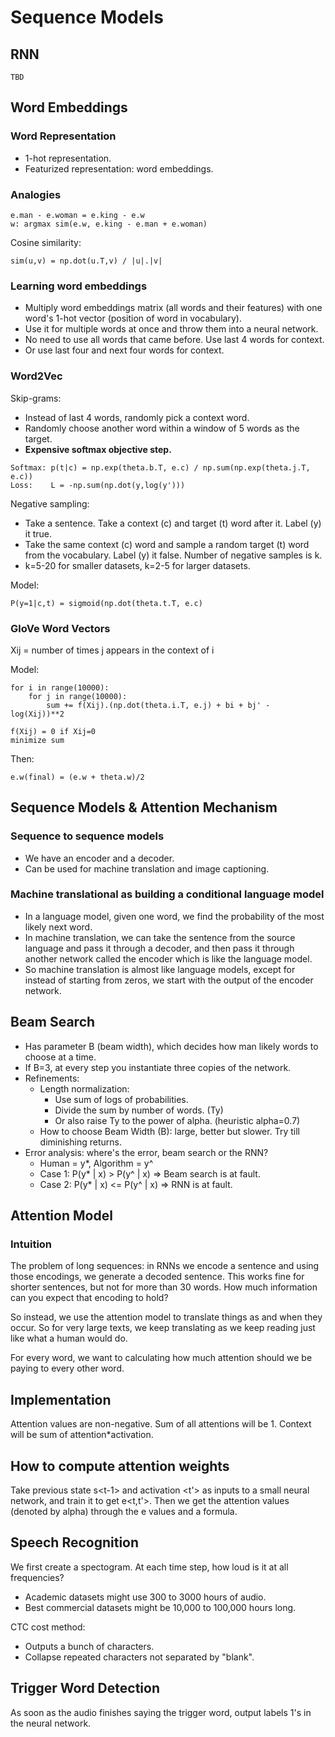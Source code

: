 # Sequence Models
## RNN

```
TBD
```

## Word Embeddings
### Word Representation
- 1-hot representation.
- Featurized representation: word embeddings.

### Analogies

```
e.man - e.woman = e.king - e.w
w: argmax sim(e.w, e.king - e.man + e.woman)
```

Cosine similarity:

```
sim(u,v) = np.dot(u.T,v) / |u|.|v|
```

### Learning word embeddings

- Multiply word embeddings matrix (all words and their features) with one
word's 1-hot vector (position of word in vocabulary).
- Use it for multiple  words at once and throw them into a neural network.
- No need to use all words that came before. Use last 4 words for context.
- Or use last four and next four words for context.

### Word2Vec

Skip-grams:

- Instead of last 4 words, randomly pick a context word.
- Randomly choose another word within a window of 5 words as the target.
- **Expensive softmax objective step.**

```
Softmax: p(t|c) = np.exp(theta.b.T, e.c) / np.sum(np.exp(theta.j.T, e.c))
Loss:    L = -np.sum(np.dot(y,log(y')))
```

Negative sampling:

- Take a sentence. Take a context (c) and target (t) word after it. Label
  (y) it true.
- Take the same context (c) word and sample a random target (t) word from
  the vocabulary. Label (y) it false. Number of negative samples is k.
- k=5-20 for smaller datasets, k=2-5 for larger datasets.

Model:

```
P(y=1|c,t) = sigmoid(np.dot(theta.t.T, e.c)
```

### GloVe Word Vectors

Xij = number of times j appears in the context of i

Model:

```
for i in range(10000):
    for j in range(10000):
        sum += f(Xij).(np.dot(theta.i.T, e.j) + bi + bj' - log(Xij))**2

f(Xij) = 0 if Xij=0
minimize sum
```

Then:

```
e.w(final) = (e.w + theta.w)/2
```

## Sequence Models & Attention Mechanism

### Sequence to sequence models

- We have an encoder and a decoder.
- Can be used for machine translation and image captioning.

### Machine translational as building a conditional language model

- In a language model, given one word, we find the probability of the most
  likely next word.
- In machine translation, we can take the sentence from the source language
  and pass it through a decoder, and then pass it through another network
  called the encoder which is like the language model.
- So machine translation is almost like language models, except for instead
  of starting from zeros, we start with the output of the encoder network.

## Beam Search

- Has parameter B (beam width), which decides how man likely words to
  choose at a time.
- If B=3, at every step you instantiate three copies of the network.
- Refinements:
  - Length normalization:
    - Use sum of logs of probabilities.
    - Divide the sum by number of words. (Ty)
    - Or also raise Ty to the power of alpha. (heuristic alpha=0.7)
  - How to choose Beam Width (B): large, better but slower. Try till
    diminishing returns.
- Error analysis: where's the error, beam search or the RNN?
  - Human = y\*, Algorithm = y^
  - Case 1: P(y\* | x) > P(y^ | x)  =>  Beam search is at fault.
  - Case 2: P(y\* | x) <= P(y^ | x)  =>  RNN is at fault.


## Attention Model
### Intuition

The problem of long sequences: in RNNs we encode a sentence and using those
encodings, we generate a decoded sentence. This works fine for shorter
sentences, but not for more than 30 words. How much information can you
expect that encoding to hold?

So instead, we use the attention model to translate things as and when they
occur. So for very large texts, we keep translating as we keep reading just
like what a human would do.

For every word, we want to calculating how much attention should we be
paying to every other word.

## Implementation

Attention values are non-negative.
Sum of all attentions will be 1.
Context will be sum of attention\*activation.

## How to compute attention weights

Take previous state s\<t-1\> and activation \<t'\> as inputs to a small
neural network, and train it to get e\<t,t'\>. Then we get the attention
values (denoted by alpha) through the e values and a formula.

## Speech Recognition

We first create a spectogram. At each time step, how loud is it at all
frequencies?

- Academic datasets might use 300 to 3000 hours of audio.
- Best commercial datasets might be 10,000 to 100,000 hours long.

CTC cost method:
- Outputs a bunch of characters.
- Collapse repeated characters not separated by "blank".

## Trigger Word Detection

As soon as the audio finishes saying the trigger word, output labels 1's in
the neural network.

